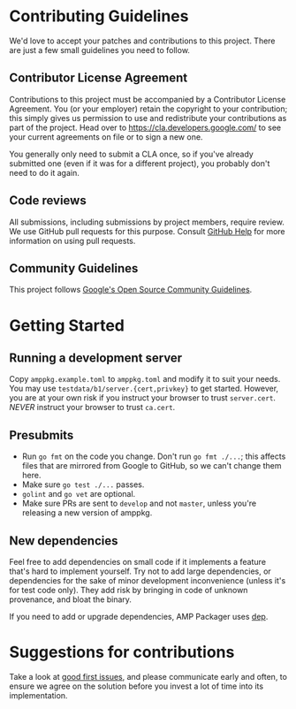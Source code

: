 # Contributing Guidelines

We'd love to accept your patches and contributions to this project. There are
just a few small guidelines you need to follow.

## Contributor License Agreement

Contributions to this project must be accompanied by a Contributor License
Agreement. You (or your employer) retain the copyright to your contribution;
this simply gives us permission to use and redistribute your contributions as
part of the project. Head over to <https://cla.developers.google.com/> to see
your current agreements on file or to sign a new one.

You generally only need to submit a CLA once, so if you've already submitted one
(even if it was for a different project), you probably don't need to do it
again.

## Code reviews

All submissions, including submissions by project members, require review. We
use GitHub pull requests for this purpose. Consult
[GitHub Help](https://help.github.com/articles/about-pull-requests/) for more
information on using pull requests.

## Community Guidelines

This project follows [Google's Open Source Community
Guidelines](https://opensource.google.com/conduct/).

# Getting Started

## Running a development server

Copy `amppkg.example.toml` to `amppkg.toml` and modify it to suit your needs.
You may use `testdata/b1/server.{cert,privkey}` to get started. However, you are
at your own risk if you instruct your browser to trust `server.cert`. *NEVER*
instruct your browser to trust `ca.cert`.

## Presubmits

- Run `go fmt` on the code you change. Don't run `go fmt ./...`; this affects
  files that are mirrored from Google to GitHub, so we can't change them here.
- Make sure `go test ./...` passes.
- `golint` and `go vet` are optional.
- Make sure PRs are sent to `develop` and not `master`, unless you're releasing
  a new version of amppkg.

## New dependencies

Feel free to add dependencies on small code if it implements a feature that's
hard to implement yourself. Try not to add large dependencies, or dependencies
for the sake of minor development inconvenience (unless it's for test code
only). They add risk by bringing in code of unknown provenance, and bloat the
binary.

If you need to add or upgrade dependencies, AMP Packager uses
[dep](https://golang.github.io/dep/).

# Suggestions for contributions

Take a look at [good first
issues](https://github.com/ampproject/amppackager/labels/good%20first%20issue),
and please communicate early and often, to ensure we agree on the solution
before you invest a lot of time into its implementation.
